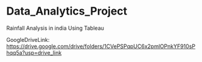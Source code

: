 # Data_Analytics_Project
 Rainfall Analysis in india Using Tableau

GoogleDriveLink: https://drive.google.com/drive/folders/1CVePSPqpUC6x2pmlOPnkYF910sPhqq5a?usp=drive_link

